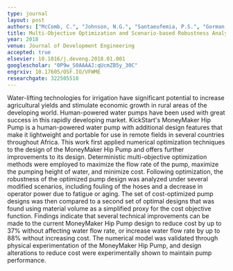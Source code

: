 ```yaml
---
type: journal
layout: post
authors: ["McComb, C.", "Johnson, N.G.", "Santaeufemia, P.S.", "Gorman, B.T.", "Kolste, B.", "Mobley, A.", "Shimada, K."]
title: Multi-Objective Optimization and Scenario-based Robustness Analysis of the Moneymaker Hip Pump
year: 2018
venue: Journal of Development Engineering
accepted: true
elsevier: 10.1016/j.deveng.2018.01.001
googlescholar: "0P9w_S0AAAAJ:qUcmZB5y_30C"
engrxiv: 10.17605/OSF.IO/VFWME
researchgate: 322505518
---
```

Water-lifting technologies for irrigation have significant potential to increase agricultural yields and stimulate economic growth in rural areas of the developing world. Human-powered water pumps have been used with great success in this rapidly developing market. KickStart's MoneyMaker Hip Pump is a human-powered water pump with additional design features that make it lightweight and portable for use in remote fields in several countries throughout Africa. This work first applied numerical optimization techniques to the design of the MoneyMaker Hip Pump and offers further improvements to its design. Deterministic multi-objective optimization methods were employed to maximize the flow rate of the pump, maximize the pumping height of water, and minimize cost. Following optimization, the robustness of the optimized pump design was analyzed under several modified scenarios, including fouling of the hoses and a decrease in operator power due to fatigue or aging. The set of cost-optimized pump designs was then compared to a second set of optimal designs that was found using material volume as a simplified proxy for the cost objective function. Findings indicate that several technical improvements can be made to the current MoneyMaker Hip Pump design to reduce cost by up to 37% without affecting water flow rate, or increase water flow rate by up to 88% without increasing cost. The numerical model was validated through physical experimentation of the MoneyMaker Hip Pump, and design alterations to reduce cost were experimentally shown to maintain pump performance.
